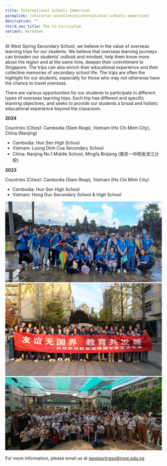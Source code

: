 ```yaml
---
title: International Schools Immersion
permalink: /character-excellence/international-schools-immersion/
description: ""
third_nav_title: The Co Curriculum
variant: markdown
---
```

At West Spring Secondary School, we believe in the value of overseas learning trips for our students. We believe that overseas learning journeys can broaden our students’ outlook and mindset, help them know more about the region and at the same time, deepen their commitment to Singapore. The trips can also enrich their educational experience and their collective memories of secondary school life. The trips are often the highlight for our students, especially for those who may not otherwise have the chance to travel overseas.

There are various opportunities for our students to participate in different types of overseas learning trips. Each trip has different and specific learning objectives, and seeks to provide our students a broad and holistic educational experience beyond the classroom.

**2024**

Countries (Cities): Cambodia (Siem Reap), Vietnam (Ho Chi Minh City), China (Nanjing)

*   Cambodia: Hun Sen High School
*   Vietnam: Luong Dinh Cua Secondary School
*   China: Nanjing No.1 Middle School, Mingfa Binjiang (南京一中明发滨江分校)

**2023**

Countries (Cities): Cambodia (Siem Reap), Vietnam (Ho Chi Minh City)

*   Cambodia: Hun Sen High School
*   Vietnam: Hong Duc Secondary School & High School

![Cambodia2](/images/cambodia2.jpg)![](/images/China.jpg)![](/images/Vietnam.jpg)

For more information, please email us at [westspringss@moe.edu.sg](westspringss@moe.edu.sg)